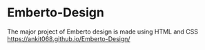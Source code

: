 # Emberto-Design
The major project of Emberto design is made using HTML and CSS
https://ankit068.github.io/Emberto-Design/
